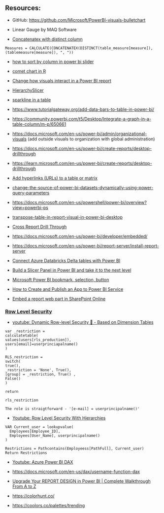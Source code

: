 ## Resources: 

- GitHub: https://github.com/Microsoft/PowerBI-visuals-bulletchart

- Linear Gauge by MAQ Software

- [Concatenatex with distinct column](https://community.powerbi.com/t5/DAX-Commands-and-Tips/Concatenatex-with-Distinct-column-values/m-p/340244#M309)

```
Measures = CALCULATE(CONCATENATEX(DISTINCT(table_measure[measure]), (tablemeasure[measure]), ", "))
```

- [how to sort by column in power bi slider](https://community.powerbi.com/t5/Desktop/Sorting-the-Slicer/m-p/24570#M7951)

- [comet chart in R](https://gist.github.com/zanarmstrong/6c2855a34f504029847485c690692e75)

- [Change how visuals interact in a Power BI report](https://learn.microsoft.com/en-us/power-bi/create-reports/service-reports-visual-interactions?tabs=powerbi-desktop)

- [HierarchySlicer](https://appsource.microsoft.com/en-us/product/power-bi-visuals/WA104380820?tab=Overview)

- [sparkline in a table ](https://powerbi.microsoft.com/en-us/blog/power-bi-december-2021-feature-summary/#post-18168-_Toc89785231)

- https://www.tutorialgateway.org/add-data-bars-to-table-in-power-bi/

- https://community.powerbi.com/t5/Desktop/Integrate-a-graph-in-a-table-column/m-p/650661

- https://docs.microsoft.com/en-us/power-bi/admin/organizational-visuals (add outside visuals to organization with global administration)

- https://docs.microsoft.com/en-us/power-bi/create-reports/desktop-drillthrough
- https://learn.microsoft.com/en-us/power-bi/create-reports/desktop-drillthrough

- [Add hyperlinks (URLs) to a table or matrix](https://docs.microsoft.com/en-us/power-bi/create-reports/power-bi-hyperlinks-in-tables?tabs=powerbi-desktop)

- [change-the-source-of-power-bi-datasets-dynamically-using-power-query-parameters](https://radacad.com/change-the-source-of-power-bi-datasets-dynamically-using-power-query-parameters)


- https://docs.microsoft.com/en-us/powershell/power-bi/overview?view=powerbi-ps


- [transpose-table-in-report-visual-in-power-bi-desktop](https://stackoverflow.com/questions/44053408/transpose-table-in-report-visual-in-power-bi-desktop)

- [Cross Report Drill Through](https://docs.microsoft.com/en-us/power-bi/create-reports/desktop-cross-report-drill-through?tabs=powerbi-desktop)

- https://docs.microsoft.com/en-us/power-bi/developer/embedded/

- https://docs.microsoft.com/en-us/power-bi/report-server/install-report-server


- [Connect Azure Databricks Delta tables with Power BI  ](https://www.youtube.com/watch?v=f_4dvWLrjnk&t=2s)


- [Build a Slicer Panel in Power BI and take it to the next level](https://www.youtube.com/watch?v=xy9nmSQeUWg&list=PLv2BtOtLblH1IJqcqSuMTyvEi7W-laWti&index=6)

- [Microsoft Power BI bookmark, selection, button](https://docs.microsoft.com/en-us/power-bi/create-reports/desktop-bookmarks?tabs=powerbi-desktop)

- [How to Create and Publish an App to Power BI Service](https://www.youtube.com/watch?v=yJEAEHj617w)


- [Embed a report web part in SharePoint Online](https://docs.microsoft.com/en-us/power-bi/collaborate-share/service-embed-report-spo)

###  [Row Level Security   ](https://docs.microsoft.com/en-us/power-bi/enterprise/service-admin-rls)

- [youtube: Dynamic Row-level Security 🔐 - Based on Dimension Tables](https://www.youtube.com/watch?v=Vc_5Jo6DyH8)
```
var _restriction = 
calculatetable(
values(users[rls_production]),
users[email]=userprinciapalname()
)

RLS_restriction = 
switch(
true(),
_restriction = 'None', True(),
[group] = _restriction, True() ,
False()
)

return 

rls_restriction
```

```
The role is straigtforward - '[e-mail] = userprincipalname()'
```


- [Youtube: Row Level Security With Hierarchies](https://www.youtube.com/watch?v=oPwDkgPU9uc)
```
VAR Current_user = lookupvalue(
  Employees[Employee_ID],
  Employees[User_Name], userprincipalname()
)

Restrictions = Pathcontains(Employeess[PathFull], Current_user)
Return Restrictions
```

- [Youtube: Azure Power BI DAX](https://www.youtube.com/watch?v=QJw4HkagVWc)  

- https://docs.microsoft.com/en-us/dax/username-function-dax


- [Upgrade Your REPORT DESIGN in Power BI | Complete Walkthrough From A to Z](https://www.youtube.com/watch?v=Lfzu74XDyco&t=4s)

- https://colorhunt.co/

- https://coolors.co/palettes/trending  

